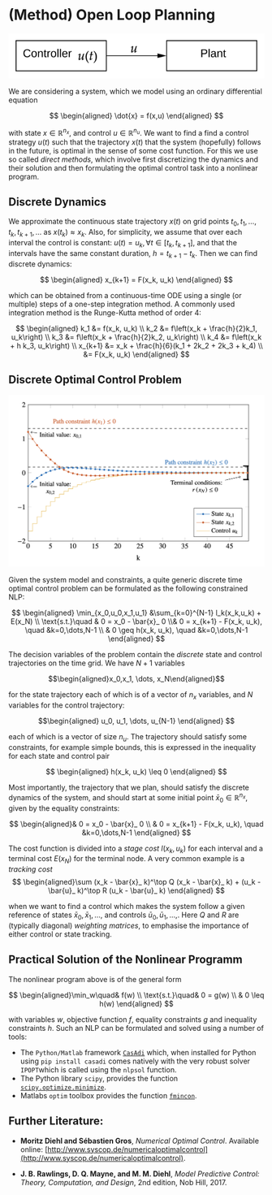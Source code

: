 # (Method) Open Loop Planning

<img src="_misc/openLoop.svg" width="800"/>



We are considering a system, which we model using an ordinary differential equation 

$$
\begin{aligned}
	\dot{x} = f(x,u)
\end{aligned}
$$

with state $x\in \mathbb{R}^{n_x}$, and control $u\in \mathbb{R}^{n_u}$. We want to find a find a control strategy $u(t)$ such that the trajectory $x(t)$ that the system (hopefully) follows in the future, is optimal in the sense of some cost function. For this we use so called *direct methods*, which involve first discretizing the dynamics and their solution and then formulating the optimal control task into a nonlinear program.
## Discrete Dynamics

We approximate the continuous state trajectory $x(t)$ on grid points $t_0, t_1, \dots, t_k, t_{k+1}, \dots$ as $x(t_k) \approx x_k$. Also, for simplicity, we assume that over each interval the control is constant: $u(t) = u_k, \forall  t \in [t_k, t_{k+1}]$, and that the intervals have the same constant duration, $h = t_{k+1} - t_k$.
Then we can find discrete dynamics:

$$
\begin{aligned}
	x_{k+1} = F(x_k, u_k)
\end{aligned}
$$

which can be obtained from a continuous-time ODE using a single (or multiple) steps of a one-step integration method. A commonly used integration method is the Runge-Kutta method of order 4:

$$
\begin{aligned}
	k_1 &= f(x_k, u_k) \\
	k_2 &= f\left(x_k + \frac{h}{2}k_1, u_k\right) \\
	k_3 &= f\left(x_k + \frac{h}{2}k_2, u_k\right) \\
	k_4 &= f\left(x_k + h k_3, u_k\right) \\
	x_{k+1} &= x_k + \frac{h}{6}(k_1 + 2k_2 + 2k_3 + k_4) \\
		    &= F(x_k, u_k)
\end{aligned}
$$



## Discrete Optimal Control Problem
<img src="_misc/DOCP.png" width="700"/>

Given the system model and constraints, a quite generic discrete time optimal control problem can be formulated as the following constrained NLP:

$$
\begin{aligned}
\min_{x_0,u_0,x_1,u_1} &\sum_{k=0}^{N-1} l_k(x_k,u_k) + E(x_N) \\
\text{s.t.}\quad & 0 = x_0 - \bar{x}_ 0 \\&  0 = x_{k+1} - F(x_k, u_k), \quad &k=0,\dots,N-1 \\
&  0 \geq h(x_k, u_k), \quad &k=0,\dots,N-1 
\end{aligned}
$$

The decision variables of the problem contain the *discrete* state and control trajectories on the time grid. We have $N+1$ variables 

$$\begin{aligned}x_0,x_1, \dots, x_N\end{aligned}$$ 

for the state trajectory each of which is of a vector of $n_x$ variables, and $N$ variables for  the control trajectory:

$$\begin{aligned}
u_0, u_1, \dots, u_{N-1}
\end{aligned}
$$

each of which is a vector of size $n_u$.
The trajectory should satisfy some constraints, for example simple bounds, this is expressed in the inequality for each state and control pair

$$
\begin{aligned}
h(x_k, u_k) \leq 0
\end{aligned}
$$
  
Most importantly, the trajectory that we plan, should satisfy the discrete dynamics of the system, and should start at some initial point $\bar{x}_0 \in \mathbb{R}^{n_x}$, given by the equality constraints:

$$
\begin{aligned}& 0 = x_0 - \bar{x}_ 0 \\
&  0 = x_{k+1} - F(x_k, u_k), \quad &k=0,\dots,N-1 \end{aligned}
$$

The cost function is divided into a *stage cost*  $l(x_k, u_k)$ for each interval and a terminal cost $E(x_N)$ for the terminal node. A very common example is a *tracking cost* 
$$
\begin{aligned}\sum (x_k - \bar{x}_ k)^\top Q (x_k - \bar{x}_ k) + (u_k - \bar{u}_ k)^\top R (u_k - \bar{u}_ k) \end{aligned}
$$
  
when we want to find a control which makes the system follow a given reference of states $\bar{x}_0, \bar{x}_1, \dots,$  and controls  $\bar{u}_0, \bar{u}_1, \dots,$. Here $Q$ and $R$ are (typically diagonal) *weighting matrices*, to emphasise the importance of either control or state tracking.

## Practical Solution of the Nonlinear Programm
The nonlinear program above is of the general form

$$
\begin{aligned}\min_w\quad& f(w) \\
\text{s.t.}\quad& 0 = g(w) \\
& 0 \leq h(w)
\end{aligned}
$$

with variables $w$, objective function $f$, equality constraints $g$ and inequality constraints $h$. Such an NLP can be formulated and solved using a number of tools:
- The `Python/Matlab` framework [`CasAdi`](https://web.casadi.org/) which, when installed for Python using `pip install casadi` comes natively with the very robust solver `IPOPT`which is called using the `nlpsol` function.
- The Python library `scipy`,  provides the function [`scipy.optimize.minimize`](https://docs.scipy.org/doc/scipy/reference/generated/scipy.optimize.minimize.html).
- Matlabs `optim` toolbox provides the function [`fmincon`](https://www.mathworks.com/help/optim/ug/fmincon.html).

## Further Literature:
- **Moritz Diehl and Sébastien Gros**, _Numerical Optimal Control_. Available online: [http://www.syscop.de/numericaloptimalcontrol](http://www.syscop.de/numericaloptimalcontrol).

- **J. B. Rawlings, D. Q. Mayne, and M. M. Diehl**, *Model Predictive Control: Theory, Computation, and Design*, 2nd edition, Nob Hill, 2017.
